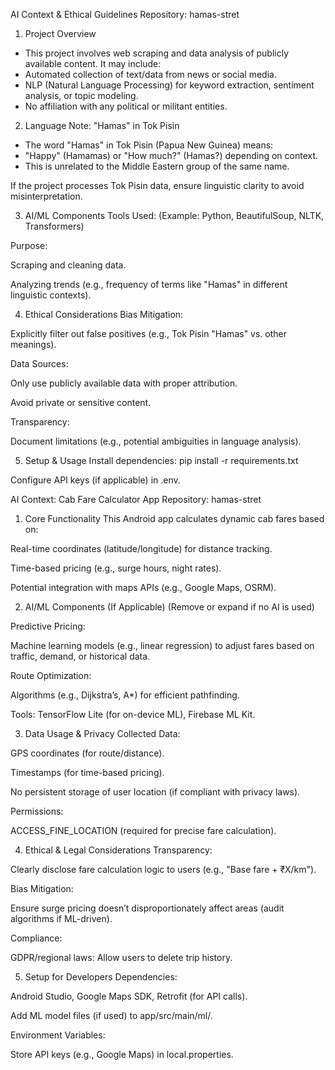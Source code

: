 AI Context & Ethical Guidelines
Repository: hamas-stret

1. Project Overview
* This project involves web scraping and data analysis of publicly available content. It may include:
* Automated collection of text/data from news or social media.
* NLP (Natural Language Processing) for keyword extraction, sentiment analysis, or topic modeling.
* No affiliation with any political or militant entities.

2. Language Note: "Hamas" in Tok Pisin
* The word "Hamas" in Tok Pisin (Papua New Guinea) means:
* "Happy" (Hamamas) or "How much?" (Hamas?) depending on context.
* This is unrelated to the Middle Eastern group of the same name.

If the project processes Tok Pisin data, ensure linguistic clarity to avoid misinterpretation.

3. AI/ML Components
   Tools Used: (Example: Python, BeautifulSoup, NLTK, Transformers)

Purpose:

Scraping and cleaning data.

Analyzing trends (e.g., frequency of terms like "Hamas" in different linguistic contexts).

4. Ethical Considerations
   Bias Mitigation:

Explicitly filter out false positives (e.g., Tok Pisin "Hamas" vs. other meanings).

Data Sources:

Only use publicly available data with proper attribution.

Avoid private or sensitive content.

Transparency:

Document limitations (e.g., potential ambiguities in language analysis).

5. Setup & Usage
   Install dependencies: pip install -r requirements.txt

Configure API keys (if applicable) in .env.



AI Context: Cab Fare Calculator App
Repository: hamas-stret

1. Core Functionality
   This Android app calculates dynamic cab fares based on:

Real-time coordinates (latitude/longitude) for distance tracking.

Time-based pricing (e.g., surge hours, night rates).

Potential integration with maps APIs (e.g., Google Maps, OSRM).

2. AI/ML Components (If Applicable)
   (Remove or expand if no AI is used)

Predictive Pricing:

Machine learning models (e.g., linear regression) to adjust fares based on traffic, demand, or historical data.

Route Optimization:

Algorithms (e.g., Dijkstra’s, A*) for efficient pathfinding.

Tools: TensorFlow Lite (for on-device ML), Firebase ML Kit.

3. Data Usage & Privacy
   Collected Data:

GPS coordinates (for route/distance).

Timestamps (for time-based pricing).

No persistent storage of user location (if compliant with privacy laws).

Permissions:

ACCESS_FINE_LOCATION (required for precise fare calculation).

4. Ethical & Legal Considerations
   Transparency:

Clearly disclose fare calculation logic to users (e.g., "Base fare + ₹X/km").

Bias Mitigation:

Ensure surge pricing doesn’t disproportionately affect areas (audit algorithms if ML-driven).

Compliance:

GDPR/regional laws: Allow users to delete trip history.

5. Setup for Developers
   Dependencies:

Android Studio, Google Maps SDK, Retrofit (for API calls).

Add ML model files (if used) to app/src/main/ml/.

Environment Variables:

Store API keys (e.g., Google Maps) in local.properties.